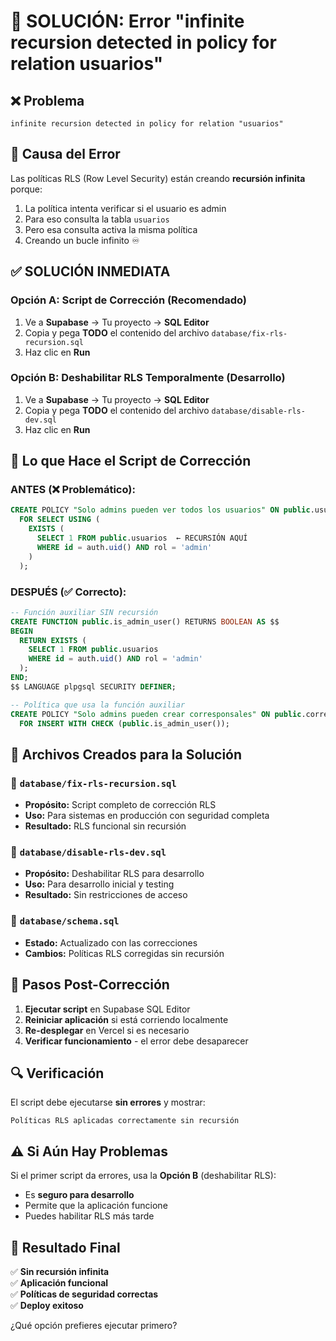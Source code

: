 # 🚨 SOLUCIÓN: Error "infinite recursion detected in policy for relation usuarios"

## ❌ Problema
```
infinite recursion detected in policy for relation "usuarios"
```

## 🎯 Causa del Error
Las políticas RLS (Row Level Security) están creando **recursión infinita** porque:
1. La política intenta verificar si el usuario es admin
2. Para eso consulta la tabla `usuarios` 
3. Pero esa consulta activa la misma política
4. Creando un bucle infinito ♾️

## ✅ SOLUCIÓN INMEDIATA

### Opción A: Script de Corrección (Recomendado)
1. Ve a **Supabase** → Tu proyecto → **SQL Editor**
2. Copia y pega **TODO** el contenido del archivo `database/fix-rls-recursion.sql`
3. Haz clic en **Run**

### Opción B: Deshabilitar RLS Temporalmente (Desarrollo)
1. Ve a **Supabase** → Tu proyecto → **SQL Editor**  
2. Copia y pega **TODO** el contenido del archivo `database/disable-rls-dev.sql`
3. Haz clic en **Run**

## 🔧 Lo que Hace el Script de Corrección

### ANTES (❌ Problemático):
```sql
CREATE POLICY "Solo admins pueden ver todos los usuarios" ON public.usuarios
  FOR SELECT USING (
    EXISTS (
      SELECT 1 FROM public.usuarios  ← RECURSIÓN AQUÍ
      WHERE id = auth.uid() AND rol = 'admin'
    )
  );
```

### DESPUÉS (✅ Correcto):
```sql
-- Función auxiliar SIN recursión
CREATE FUNCTION public.is_admin_user() RETURNS BOOLEAN AS $$
BEGIN
  RETURN EXISTS (
    SELECT 1 FROM public.usuarios 
    WHERE id = auth.uid() AND rol = 'admin'
  );
END;
$$ LANGUAGE plpgsql SECURITY DEFINER;

-- Política que usa la función auxiliar
CREATE POLICY "Solo admins pueden crear corresponsales" ON public.corresponsal
  FOR INSERT WITH CHECK (public.is_admin_user());
```

## 🎯 Archivos Creados para la Solución

### 📁 `database/fix-rls-recursion.sql`
- **Propósito:** Script completo de corrección RLS
- **Uso:** Para sistemas en producción con seguridad completa
- **Resultado:** RLS funcional sin recursión

### 📁 `database/disable-rls-dev.sql`  
- **Propósito:** Deshabilitar RLS para desarrollo
- **Uso:** Para desarrollo inicial y testing
- **Resultado:** Sin restricciones de acceso

### 📁 `database/schema.sql`
- **Estado:** Actualizado con las correcciones
- **Cambios:** Políticas RLS corregidas sin recursión

## 🚀 Pasos Post-Corrección

1. **Ejecutar script** en Supabase SQL Editor
2. **Reiniciar aplicación** si está corriendo localmente
3. **Re-desplegar** en Vercel si es necesario
4. **Verificar funcionamiento** - el error debe desaparecer

## 🔍 Verificación

El script debe ejecutarse **sin errores** y mostrar:
```
Políticas RLS aplicadas correctamente sin recursión
```

## ⚠️ Si Aún Hay Problemas

Si el primer script da errores, usa la **Opción B** (deshabilitar RLS):
- Es **seguro para desarrollo**
- Permite que la aplicación funcione
- Puedes habilitar RLS más tarde

## 🎯 Resultado Final

✅ **Sin recursión infinita**  
✅ **Aplicación funcional**  
✅ **Políticas de seguridad correctas**  
✅ **Deploy exitoso**

¿Qué opción prefieres ejecutar primero?